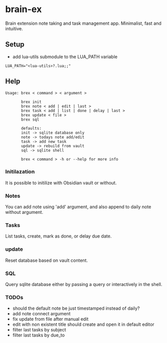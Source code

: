 # brain-ex
Brain extension note taking and task management app. Minimalist, fast and intuitive.

## Setup

* add lua-utils submodule to the LUA_PATH variable
```
LUA_PATH="<lua-utils>?.lua;;"
```

## Help
```
Usage: brex < command > < argument >

       brex init
       brex note < add | edit | last >
       brex task < add | list | done | delay | last >
       brex update < file >
       brex sql

       defaults:
       init -> sqlite database only
       note -> todays note add/edit
       task -> add new task
       update -> rebuild from vault
       sql -> sqlite shell

       brex < command > -h or --help for more info
```

### Initilazation
It is possible to initilize with Obsidian vault or without.

### Notes
You can add note using 'add' argument, and also append to daily note without argument.

### Tasks
List tasks, create, mark as done, or delay due date.

### update
Reset database based on vault content.

### SQL
Query sqlite database either by passing a query or interactively in the shell.


### TODOs
- should the default note be just timestamped instead of daily?
- add note connect argument
- fix update from file after manual edit
- edit with non existent title should create and open it in default editor
- filter last tasks by subject
- filter last tasks by due_to

